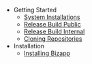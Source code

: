 * Getting Started
	* [System Installations](systemsetup.md)
	* [Release Build Public](bizapppublic.md)
	* [Release Build Internal](bizappinternal.md)
	* [Cloning Repositories](cloningrepo.md)
* Installation
	* [Installing Bizapp](installbizapp.md)